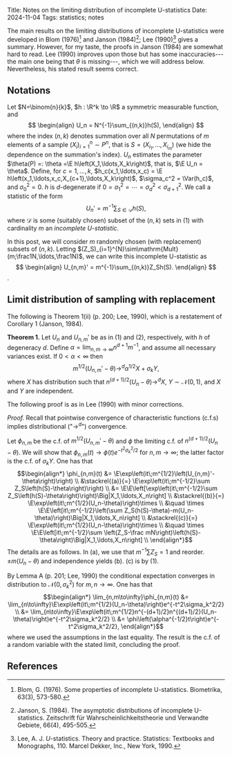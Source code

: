 Title: Notes on the limiting distribution of incomplete U-statistics
Date: 2024-11-04
Tags: statistics; notes

<link rel="stylesheet"
      href="https://cdn.jsdelivr.net/npm/katex/dist/katex.min.css"
      crossorigin="anonymous">

The main results on the limiting distributions of incomplete U-statistics were developed in Blom (1976)[^blom1976incomplete] and Janson (1984)[^janson1984incomplete]; Lee (1990)[^lee1990ustats] gives a summary. However, for my taste, the proofs in Janson (1984) are somewhat hard to read. Lee (1990) improves upon those but has some inaccuracies---the main one being that $\theta$ is missing---, which we will address below. Nevertheless, his stated result seems correct.

## Notations

Let $N=\binom{n}{k}$, $h : \R^k \to \R$ a symmetric measurable function, and
$$
\begin{align}
U_n = N^{-1}\sum_{(n,k)}h(S),
\end{align}
$$
where the index $(n,k)$ denotes summation over all $N$ permutations of $m$ elements of a sample $\left(X_i\right)_{i=1}^n \sim P^n$, that is $S=\left(X_{i_1},\ldots,X_{i_m}\right)$ (we hide the dependence on the summation's index). $U_n$ estimates the parameter $\theta(P) =: \theta =\E h\left(X_1,\ldots,X_k\right)$, that is, $\E U_n = \theta$. Define, for $c=1,\ldots,k$, $h_c(x_1,\ldots,x_c) = \E h\left(x_1,\ldots,x_c,X_{c+1},\ldots,X_k\right)$, $\sigma_c^2 = \Var(h_c)$, and $\sigma_0^2=0$. $h$ is $d$-degenerate if $0=\sigma_1^2=\cdots =\sigma_d^2<\sigma_{d+1}^2$.
We call a statistic of the form
$$U_n' =m^{-1}\sum_{S\in\mathcal D}h(S),$$
where $\mathcal D$ is some (suitably chosen) subset of the $(n,k)$ sets in (1) with cardinality $m$ an *incomplete U-statistic*.

In this post, we will consider $m$ randomly chosen (with replacement) subsets of $(n,k)$. Letting $(Z_S)_{i=1}^{N}\sim\mathrm{Mult}(m;\frac1N,\ldots,\frac1N)$, we can write this incomplete U-statistic as
$$
\begin{align}
U_{n,m}' = m^{-1}\sum_{(n,k)}Z_Sh(S).
\end{align}
$$.


## Limit distribution of sampling with replacement

The following is Theorem 1(ii) (p. 200; Lee, 1990), which is a restatement of Corollary 1 (Janson, 1984).

__Theorem 1.__ Let $U_n$ and $U_{n,m}'$ be as in (1) and (2), respectively, with $h$ of degeneracy $d$. Define $\alpha = \lim_{n,m\to\infty}n^{d+1}m^{-1}$, and assume all necessary variances exist. If $0<\alpha<\infty$ then
$$m^{1/2}(U_{n,m}'-\theta) \to^d\alpha^{1/2}X+\sigma_kY,$$
where $X$ has distribution such that $n^{(d+1)/2}(U_n-\theta) \to^dX$, $Y\sim\mathcal N(0,1)$, and $X$ and $Y$ are independent.

The following proof is as in Lee (1990) with minor corrections.

_Proof._ Recall that pointwise convergence of characteristic functions (c.f.s) implies distributional ("$\to^d$") convergence.

Let $\phi_{n,m}$ be the c.f. of $m^{1/2}(U_{n,m}'-\theta)$ and $\phi$ the limiting c.f. of $n^{(d+1)/2}(U_n-\theta)$. We will show that $\phi_{n,m}(t) \to \phi(t)e^{-t^2\sigma_k^2/2}$ for $n,m\to\infty$; the latter factor is the c.f. of $\sigma_kY$. One has that
$$\begin{align*}
\phi_{n,m}(t) &= \E\exp\left(it\;m^{1/2}\left(U_{n,m}'-\theta\right)\right) \\
&\stackrel{(a)}{=} \E\exp\left(it\;m^{-1/2}\sum Z_S\left(h(S)-\theta\right)\right) \\
&= \E\E\left[\exp\left(it\;m^{-1/2}\sum Z_S\left(h(S)-\theta\right)\right)\Big|X_1,\ldots,X_n\right] \\
&\stackrel{(b)}{=} \E\exp\left(it\;m^{1/2}(U_n-\theta)\right)\times \\
&\quad \times \E\E\left[it\;m^{-1/2}\left(\sum Z_S(h(S)-\theta)-m(U_n-\theta)\right)\Big|X_1,\ldots,X_n\right] \\
&\stackrel{(c)}{=} \E\exp\left(it\;m^{1/2}(U_n-\theta)\right)\times \\
&\quad \times \E\E\left[it\;m^{-1/2}\sum \left(Z_S-\frac mN\right)\left(h(S)-\theta\right)\Big|X_1,\ldots,X_n\right] \\
\end{align*}$$
The details are as follows. In (a), we use that $m^{-1}\sum Z_S=1$ and reorder. $\pm m(U_n-\theta)$ and independence yields (b). (c) is by (1).

By Lemma A (p. 201; Lee, 1990) the conditional expectation converges in distribution to $\mathcal N(0,\sigma_k^2)$ for $m,n\to\infty$. One has that
$$\begin{align*}
\lim_{n,m\to\infty}\phi_{n,m}(t) &= \lim_{n\to\infty}\E\exp\left(it\;m^{1/2}(U_n-\theta)\right)e^{-t^2\sigma_k^2/2} \\
&=  \lim_{n\to\infty}\E\exp\left(it\;m^{1/2}n^{-(d+1)/2}n^{(d+1)/2}(U_n-\theta)\right)e^{-t^2\sigma_k^2/2} \\
&= \phi\left(\alpha^{-1/2}t\right)e^{-t^2\sigma_k^2/2},
\end{align*}$$
where we used the assumptions in the last equality. The result is the c.f. of a random variable with the stated limit, concluding the proof.

## References

[^blom1976incomplete]: Blom, G. (1976). Some properties of incomplete U-statistics. Biometrika, 63(3), 573-580.
[^janson1984incomplete]: Janson, S. (1984). The asymptotic distributions of incomplete U-statistics. Zeitschrift für Wahrscheinlichkeitstheorie und Verwandte Gebiete, 66(4), 495-505.
[^lee1990ustats]: Lee, A. J. $U$-statistics. Theory and practice. Statistics: Textbooks and Monographs, 110. Marcel Dekker, Inc., New York, 1990.
